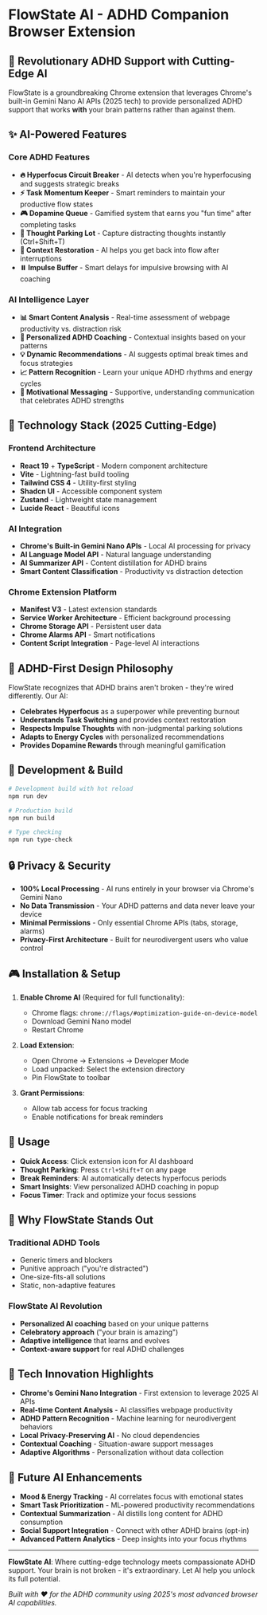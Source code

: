 # FlowState AI - ADHD Companion Browser Extension

## 🧠 Revolutionary ADHD Support with Cutting-Edge AI

FlowState is a groundbreaking Chrome extension that leverages Chrome's built-in Gemini Nano AI APIs (2025 tech) to provide personalized ADHD support that works **with** your brain patterns rather than against them.

## ✨ AI-Powered Features

### Core ADHD Features
- **🔥 Hyperfocus Circuit Breaker** - AI detects when you're hyperfocusing and suggests strategic breaks
- **⚡ Task Momentum Keeper** - Smart reminders to maintain your productive flow states  
- **🎮 Dopamine Queue** - Gamified system that earns you "fun time" after completing tasks
- **🧠 Thought Parking Lot** - Capture distracting thoughts instantly (Ctrl+Shift+T)
- **🔄 Context Restoration** - AI helps you get back into flow after interruptions
- **⏸️ Impulse Buffer** - Smart delays for impulsive browsing with AI coaching

### AI Intelligence Layer
- **📊 Smart Content Analysis** - Real-time assessment of webpage productivity vs. distraction risk
- **🤖 Personalized ADHD Coaching** - Contextual insights based on your patterns
- **💡 Dynamic Recommendations** - AI suggests optimal break times and focus strategies  
- **📈 Pattern Recognition** - Learn your unique ADHD rhythms and energy cycles
- **💬 Motivational Messaging** - Supportive, understanding communication that celebrates ADHD strengths

## 🚀 Technology Stack (2025 Cutting-Edge)

### Frontend Architecture
- **React 19** + **TypeScript** - Modern component architecture
- **Vite** - Lightning-fast build tooling
- **Tailwind CSS 4** - Utility-first styling
- **Shadcn UI** - Accessible component system
- **Zustand** - Lightweight state management
- **Lucide React** - Beautiful icons

### AI Integration  
- **Chrome's Built-in Gemini Nano APIs** - Local AI processing for privacy
- **AI Language Model API** - Natural language understanding
- **AI Summarizer API** - Content distillation for ADHD brains
- **Smart Content Classification** - Productivity vs distraction detection

### Chrome Extension Platform
- **Manifest V3** - Latest extension standards
- **Service Worker Architecture** - Efficient background processing
- **Chrome Storage API** - Persistent user data
- **Chrome Alarms API** - Smart notifications
- **Content Script Integration** - Page-level AI interactions

## 🎯 ADHD-First Design Philosophy

FlowState recognizes that ADHD brains aren't broken - they're wired differently. Our AI:

- **Celebrates Hyperfocus** as a superpower while preventing burnout
- **Understands Task Switching** and provides context restoration
- **Respects Impulse Thoughts** with non-judgmental parking solutions
- **Adapts to Energy Cycles** with personalized recommendations
- **Provides Dopamine Rewards** through meaningful gamification

## 🔧 Development & Build

```bash
# Development build with hot reload
npm run dev

# Production build
npm run build

# Type checking
npm run type-check
```

## 🔒 Privacy & Security

- **100% Local Processing** - AI runs entirely in your browser via Chrome's Gemini Nano
- **No Data Transmission** - Your ADHD patterns and data never leave your device
- **Minimal Permissions** - Only essential Chrome APIs (tabs, storage, alarms)
- **Privacy-First Architecture** - Built for neurodivergent users who value control

## 🎮 Installation & Setup

1. **Enable Chrome AI** (Required for full functionality):
   - Chrome flags: `chrome://flags/#optimization-guide-on-device-model`
   - Download Gemini Nano model
   - Restart Chrome

2. **Load Extension**:
   - Open Chrome → Extensions → Developer Mode
   - Load unpacked: Select the extension directory
   - Pin FlowState to toolbar

3. **Grant Permissions**:
   - Allow tab access for focus tracking
   - Enable notifications for break reminders

## 📱 Usage

- **Quick Access**: Click extension icon for AI dashboard
- **Thought Parking**: Press `Ctrl+Shift+T` on any page
- **Break Reminders**: AI automatically detects hyperfocus periods
- **Smart Insights**: View personalized ADHD coaching in popup
- **Focus Timer**: Track and optimize your focus sessions

## 🌟 Why FlowState Stands Out

### Traditional ADHD Tools
- Generic timers and blockers
- Punitive approach ("you're distracted")
- One-size-fits-all solutions
- Static, non-adaptive features

### FlowState AI Revolution  
- **Personalized AI coaching** based on your unique patterns
- **Celebratory approach** ("your brain is amazing")
- **Adaptive intelligence** that learns and evolves
- **Context-aware support** for real ADHD challenges

## 🧪 Tech Innovation Highlights

- **Chrome's Gemini Nano Integration** - First extension to leverage 2025 AI APIs
- **Real-time Content Analysis** - AI classifies webpage productivity
- **ADHD Pattern Recognition** - Machine learning for neurodivergent behaviors  
- **Local Privacy-Preserving AI** - No cloud dependencies
- **Contextual Coaching** - Situation-aware support messages
- **Adaptive Algorithms** - Personalization without data collection

## 🔮 Future AI Enhancements

- **Mood & Energy Tracking** - AI correlates focus with emotional states
- **Smart Task Prioritization** - ML-powered productivity recommendations
- **Contextual Summarization** - AI distills long content for ADHD consumption
- **Social Support Integration** - Connect with other ADHD brains (opt-in)
- **Advanced Pattern Analytics** - Deep insights into your focus rhythms

---

**FlowState AI**: Where cutting-edge technology meets compassionate ADHD support. Your brain is not broken - it's extraordinary. Let AI help you unlock its full potential.

*Built with ❤️ for the ADHD community using 2025's most advanced browser AI capabilities.*